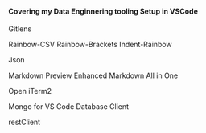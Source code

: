 #### Covering my Data Enginnering tooling Setup in VSCode





Gitlens

Rainbow-CSV
Rainbow-Brackets
Indent-Rainbow

Json


Markdown Preview Enhanced
Markdown All in One

Open iTerm2

Mongo for VS Code
Database Client


restClient

